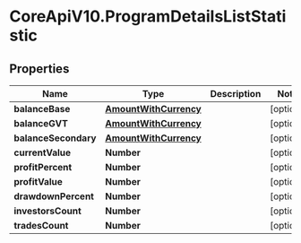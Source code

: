 # CoreApiV10.ProgramDetailsListStatistic

## Properties
Name | Type | Description | Notes
------------ | ------------- | ------------- | -------------
**balanceBase** | [**AmountWithCurrency**](AmountWithCurrency.md) |  | [optional] 
**balanceGVT** | [**AmountWithCurrency**](AmountWithCurrency.md) |  | [optional] 
**balanceSecondary** | [**AmountWithCurrency**](AmountWithCurrency.md) |  | [optional] 
**currentValue** | **Number** |  | [optional] 
**profitPercent** | **Number** |  | [optional] 
**profitValue** | **Number** |  | [optional] 
**drawdownPercent** | **Number** |  | [optional] 
**investorsCount** | **Number** |  | [optional] 
**tradesCount** | **Number** |  | [optional] 


